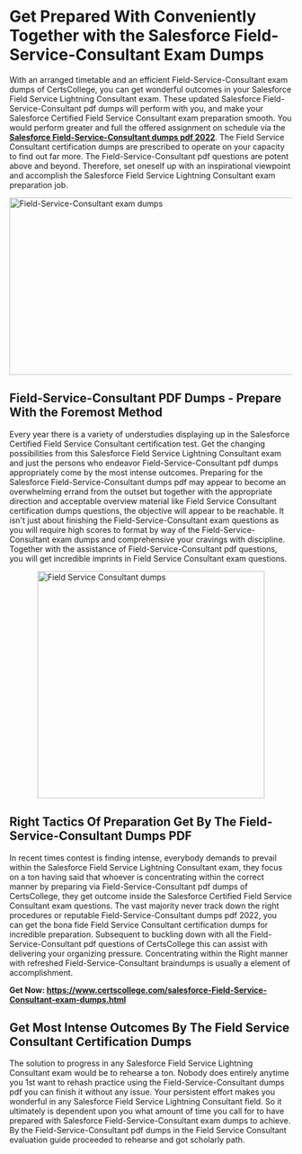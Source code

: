 <h1><strong>Get Prepared With Conveniently Together with the Salesforce Field-Service-Consultant Exam Dumps&nbsp;</strong></h1>
<p><span style="font-weight: 400;">With an arranged timetable and an efficient  Field-Service-Consultant exam dumps of CertsCollege, you can get wonderful outcomes in your Salesforce Field Service Lightning Consultant exam. These updated Salesforce Field-Service-Consultant pdf dumps will perform with you, and make your Salesforce Certified Field Service Consultant exam preparation smooth. You would perform greater and full the offered assignment on schedule via the <strong><a href="https://www.certscollege.com/salesforce-Field-Service-Consultant-exam-dumps.html">Salesforce Field-Service-Consultant dumps pdf 2022</a></strong>. The Field Service Consultant certification dumps are prescribed to operate on your capacity to find out far more. The  Field-Service-Consultant pdf questions are potent above and beyond. Therefore, set oneself up with an inspirational viewpoint and accomplish the Salesforce Field Service Lightning Consultant exam preparation job.&nbsp;</span></p>
<p><span style="font-weight: 400;"><img style="display: block; margin-left: auto; margin-right: auto;" src="https://i.ibb.co/CPDK3ps/Yellow-and-Blue-Initiative-Blog-Banner.png" alt="Field-Service-Consultant exam dumps" width="559" height="315" /></span></p>
<h2><strong>Field-Service-Consultant PDF Dumps - Prepare With the Foremost Method</strong></h2>
<p><span style="font-weight: 400;">Every year there is a variety of understudies displaying up in the Salesforce Certified Field Service Consultant certification test. Get the changing possibilities from this Salesforce Field Service Lightning Consultant exam and just the persons who endeavor Field-Service-Consultant pdf dumps appropriately come by the most intense outcomes. Preparing for the Salesforce Field-Service-Consultant dumps pdf may appear to become an overwhelming errand from the outset but together with the appropriate direction and acceptable overview material like Field Service Consultant certification dumps questions, the objective will appear to be reachable. It isn't just about finishing the Field-Service-Consultant exam questions as you will require high scores to format by way of the Field-Service-Consultant exam dumps and comprehensive your cravings with discipline. Together with the assistance of Field-Service-Consultant pdf questions, you will get incredible imprints in Field Service Consultant exam questions.</span></p>
<p><span style="font-weight: 400;"><a href="https://tinyurl.com/3pw3rx3f"><img style="display: block; margin-left: auto; margin-right: auto;" src="https://i.ibb.co/9tMrhdY/Teacher-Appreciation-Invitation.png" alt="Field Service Consultant dumps " width="404" height="404" /></a></span></p>
<h2><strong>Right Tactics Of Preparation Get By The Field-Service-Consultant Dumps PDF</strong></h2>
<p><span style="font-weight: 400;">In recent times contest is finding intense, everybody demands to prevail within the Salesforce Field Service Lightning Consultant exam, they focus on a ton having said that whoever is concentrating within the correct manner by preparing via Field-Service-Consultant pdf dumps of CertsCollege, they get outcome inside the Salesforce Certified Field Service Consultant exam questions. The vast majority never track down the right procedures or reputable Field-Service-Consultant dumps pdf 2022, you can get the bona fide Field Service Consultant certification dumps for incredible preparation. Subsequent to buckling down with all the  Field-Service-Consultant pdf questions of CertsCollege this can assist with delivering your organizing pressure. Concentrating within the Right manner with refreshed Field-Service-Consultant braindumps is usually a element of accomplishment.</span></p>
<p><span style="font-weight: 400;"><strong>Get Now: <a href="https://www.certscollege.com/salesforce-Field-Service-Consultant-exam-dumps.html">https://www.certscollege.com/salesforce-Field-Service-Consultant-exam-dumps.html</a></strong></span></p>
<h2><strong>Get Most Intense Outcomes By The Field Service Consultant Certification Dumps</strong></h2>
<p><span style="font-weight: 400;">The solution to progress in any Salesforce Field Service Lightning Consultant exam would be to rehearse a ton. Nobody does entirely anytime you 1st want to rehash practice using the Field-Service-Consultant dumps pdf you can finish it without any issue. Your persistent effort makes you wonderful in any Salesforce Field Service Lightning Consultant field. So it ultimately is dependent upon you what amount of time you call for to have prepared with Salesforce Field-Service-Consultant exam dumps to achieve. By the Field-Service-Consultant pdf dumps in the Field Service Consultant evaluation guide proceeded to rehearse and got scholarly path.</span></p>
